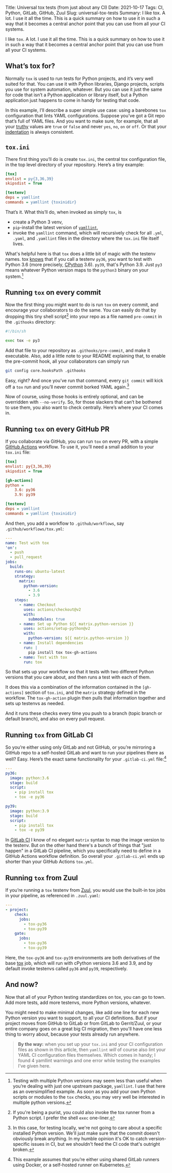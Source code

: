 Title: Universal tox tests (from just about any CI)
Date: 2021-10-17
Tags: CI, Python, GitLab, GitHub, Zuul
Slug: universal-tox-tests
Summary: I like tox. A lot. I use it all the time. This is a quick summary on how to use it in such a way that it becomes a central anchor point that you can use from all your CI systems.

I like `tox`. A lot. I use it all the time. This is a quick summary on
how to use it in such a way that it becomes a central anchor point that
you can use from all your CI systems.

## What’s tox for?

Normally `tox` is used to run tests for Python projects, and it’s very
well suited for that. You can use it with Python libraries, Django
projects, scripts you use for system automation, whatever. But you can
use it just the same for code that isn’t a Python application or
library itself, but a Python application just happens to come in handy
for testing that code.

In this example, I’ll describe a super simple use case: using a
barebones `tox` configuration that lints YAML configurations. Suppose
you’ve got a Git repo that’s full of YAML files. And you want to make
sure, for example, that all your
[truthy](https://yamllint.readthedocs.io/en/stable/rules.html#module-yamllint.rules.truthy)
values are `true` or `false` and never `yes`, `no`, `on` or `off`. Or
that your
[indentation](https://yamllint.readthedocs.io/en/stable/rules.html#module-yamllint.rules.indentation)
is always consistent.

## `tox.ini`

There first thing you’ll do is create `tox.ini`, the central tox
configuration file, in the top level directory of your
repository. Here’s a tiny example:

```ini
[tox]
envlist = py{3,36,39}
skipsdist = True

[testenv]
deps = yamllint
commands = yamllint {toxinidir}
```

That’s it. What this’ll do, when invoked as simply `tox`, is

* create a Python 3 venv,
* `pip`-install the latest version of
  [`yamllint`](https://yamllint.readthedocs.io/en/stable/),
* invoke the `yamllint` command, which will recursively check for all
  `.yml`, `.yaml`, and `.yamllint` files in the directory where the
  `tox.ini` file itself lives.

What's helpful here is that `tox` does a little bit of magic with the
testenv names. tox
[knows](https://tox.wiki/en/latest/example/basic.html#a-simple-tox-ini-default-environments)
that if you call a testenv `py36`, you want to test with Python 3.6
(more precisely, [CPython](https://en.wikipedia.org/wiki/CPython)
3.6). `py39`, that's Python 3.9. Just `py3` means whatever Python
version maps to the `python3` binary on your system.[^python-versions] 

[^python-versions]: Testing with multiple Python versions may seem
    less than useful when you’re dealing with just one upstream
    package, `yamllint`. I use that here as an oversimplified
    example. As soon as you add your own Python scripts or modules to
    the `tox` checks, you may very well be interested in multiple
    python versions.

## Running `tox` on every commit

Now the first thing you might want to do is run `tox` on every commit,
and encourage your collaborators to do the same. You can easily do
that by dropping this tiny shell script[^shell-script] into your repo
as a file named `pre-commit` in the `.githooks` directory:

[^shell-script]: If you're being a purist, you could also invoke the
    tox runner from a Python script. I prefer the shell `exec`
    one-liner.


```bash
#!/bin/sh

exec tox -e py3
```

Add that file to your repository as `.githooks/pre-commit`, and make
it executable. Also, add a little note to your README explaining that,
to enable the pre-commit hook, all your collaborators can simply run

```bash
git config core.hooksPath .githooks
```

Easy, right? And once you’ve run that command, every `git commit` will
kick off a `tox` run and you’ll never commit borked YAML again.[^py3]

[^py3]: In this case, for testing locally, we're not going to care
    about a specific installed Python version. We'll just make sure
    that the commit doesn't obviously break anything. In my humble
    opinion it's OK to catch version-specific issues in CI, but we
    shouldn't feed the CI code that's outright broken.

Now of course, using those hooks is entirely optional, and can be
overridden with `--no-verify`. So, for those slackers that can’t be
bothered to use them, you also want to check centrally. Here’s where
your CI comes in.

## Running `tox` on every GitHub PR

If you collaborate via GitHub, you can run `tox` on every PR, with a
simple [GitHub Actions](https://docs.github.com/en/actions)
workflow. To use it, you’ll need a small addition to your `tox.ini`
file:

```ini
[tox]
envlist: py{3,36,39}
skipsdist = True

[gh-actions]
python =
    3.6: py36
    3.9: py39

[testenv]
deps = yamllint
commands = yamllint {toxinidir}
```

And then, you add a workflow to `.github/workflows`, say
`.github/workflows/tox.yml`:

```yaml
---
name: Test with tox
'on':
  - push
  - pull_request
jobs:
  build:
    runs-on: ubuntu-latest
    strategy:
      matrix:
        python-version:
          - 3.6
          - 3.9
    steps:
      - name: Checkout
        uses: actions/checkout@v2
        with:
          submodules: true
      - name: Set up Python ${{ matrix.python-version }}
        uses: actions/setup-python@v2
        with:
          python-version: ${{ matrix.python-version }}
      - name: Install dependencies
        run: |
          pip install tox tox-gh-actions
      - name: Test with tox
        run: tox
```

So that sets up your workflow so that it tests with two different
Python versions that you care about, and then runs a test with each of
them.

It does this via a combination of the information contained in the
`[gh-actions]` section of `tox.ini`, and the `matrix` strategy defined
in the workflow. The `tox-gh-action` plugin then pulls that
information together and sets up testenvs as needed.

And it runs these checks every time you push to a branch (topic branch
or default branch), and also on every pull request.

## Running `tox` from GitLab CI

So you’re either using only GitLab and not GitHub, or you’re mirroring
a GitHub repo to a self-hosted GitLab and want to run your pipelines
there as well? Easy. Here’s the exact same functionality for your
`.gitlab-ci.yml` file:[^docker-runners]

[^docker-runners]: This example assumes that you’re either using
    shared GitLab runners using Docker, or a self-hosted runner on
    Kubernetes.

```yaml
---
py36:
  image: python:3.6
  stage: build
  script:
    - pip install tox
    - tox -e py36

py39:
  image: python:3.9
  stage: build
  script:
    - pip install tox
    - tox -e py39
```

In [GitLab CI](https://docs.gitlab.com/ee/ci/) I know of no elegant
`matrix` syntax to map the image version to the testenv. But on the
other hand there's a bunch of things that "just happen" in a GitLab CI
pipeline, which you specifically need to define in a GitHub Actions
workflow definition. So overall your `.gitlab-ci.yml` ends up shorter
than your GitHub Actions `tox.yml`.

## Running `tox` from Zuul

If you’re running a `tox` testenv from [Zuul](https://zuul-ci.org/),
you would use the built-in tox jobs in your pipeline, as referenced in
`.zuul.yaml`:

```yaml
---
- project:
    check:
      jobs:
        - tox-py36
        - tox-py39
    gate:
      jobs:
        - tox-py36
        - tox-py39
```

Here, the `tox-py36` and `tox-py39` environments are both derivatives
of the base
[tox](https://zuul-ci.org/docs/zuul-jobs/python-jobs.html#job-tox)
job, which will run with cPython versions 3.6 and 3.9, and by default
invoke testenvs called `py36` and `py39`, respectively.

## And now?

Now that all of your Python testing standardizes on tox, you can go to
town. Add more tests, add more testenvs, more Python versions,
whatever.

You might need to make minimal changes, like add one line for each new
Python version you want to support, to all your CI definitions. But if
your project moves from GitHub to GitLab or from GitLab to
Gerrit/Zuul, or your entire company goes on a great big CI migration,
then you'll have one less thing to worry about, because your tests
already run anywhere.

> **By the way:** when you set up your `tox.ini` and your CI
> configuration files as shown in this article, then `yamllint` *will*
> of course also lint your YAML CI configuration files
> themselves. Which comes in handy; I found 4 yamllint warnings and
> one error while testing the examples I’ve given here.
